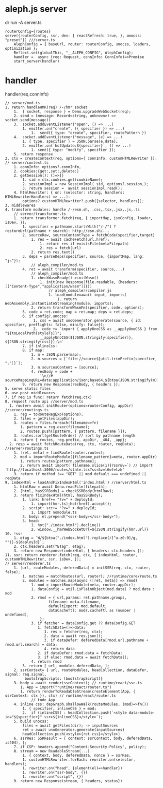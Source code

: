 # aleph.js server
dr run -A server.ts

    routerConfig={routes}
    serve({routerConfig, ssr, dev: { reactRefresh: true, }, unocss: "preset"}) ///server.ts
        AlephConfig = { baseUrl, router: routerConfig, unocss, loaders, optimization };
        Reflect.set(globalThis, "__ALEPH_CONFIG", AlephConfig);
        handler =  async (req: Request, connInfo: ConnInfo)=>Promise
        start_server(handler)

# handler
handler(req,connInfo)

    // server/mod.ts
    1. return handleHMR(req) /-/hmr socket
        1.  { socket, response } = Deno.upgradeWebSocket(req);
        2. send = (message: Record<string, unknown>) => socket.send(message))
        3.  socket.addEventListener("open", () => ...)
            1. emitter.on("create", ({ specifier }) => ...)
                1.  send({ type: "create", specifier, routePattern })
        4.  socket.addEventListener("message", (e) => ...)
            1. { type, specifier } = JSON.parse(e.data);
            2. emitter.on(`hotUpdate:${specifier}`, () => ...)
                1. send({ type: "modify", specifier });
        5. return response
    2. ctx = createContext(req, options={ connInfo, customHTMLRewriter }); // server/context.ts
        1. connInfo: options?.connInfo,
        2. cookies:{get:,set:,delete:}
        2. getSession(): ()=>{}
            1. sid = ctx.cookies.get(cookieName);
            2. sessionImpl = new SessionImpl( sid, options?.session,);
            3. return session =  await sessionImpl.read();
        4. htmlRewriter: { on: (selector: string, handlers: HTMLRewriterHandlers) => ...):
            options?.customHTMLRewriter?.push([selector, handlers]);
    3. middlewares
    4. transform modules: handle /-/esm.sh, .css,.tsx,.jsx,.js,.ts
        // server/transformer.ts
        1. return transformer.fetch(req, { importMap, jsxConfig, loader, isDev, }); 
            1. specifier = pathname.startsWith("/-/") ? restoreUrl(pathname + search): http://esm.sh/...
            2. sourceRaw, sourceContentType = fetchCode(specifier,target)
                1. res = await cacheFetch(url.href);
                    1. return res if existsFile(metaFilepath)
                    2. res = fetch(url)
                2. return res.text()
            3. deps = parseDeps(specifier, source, {importMap, lang: "js"});
                // aleph_compiler/mod.ts
            4. ret = await transform(specifier, source,...)
                // aleph_compiler/mod.ts
                1. checkWasmReady()->initWasm()
                    1. init(new Response(file.readable, {headers:[["Content-Type","application/wasm"]]}))
                        // aleph_compiler/compiler.js
                        1. load(module=await input, imports)
                            1. return WebAssembly.instantiateStreaming(module, imports);
                2. return transformWasmFn(specifier, code, options);
            5. code = ret.code; map = ret.map; deps = ret.deps;
            6. if config?.unocss:
                 1. css = await unoGenerator.generate(source, { id: specifier, preflights: false, minify: false});
                 2.  code += `import { applyUnoCSS as __applyUnoCSS } from "${toLocalPath(styleTs)}";
                    __applyUnoCSS(${JSON.stringify(specifier)}, ${JSON.stringify(css)});\n`
            7. if inlineCss:
            8. if map:
                1. m = JSON.parse(map);
                2. m.sources = [`file://source${util.trimPrefix(specifier, ".")}`];
                3. m.sourcesContent = [source];
                4. resBody = code +
                    `\n//# sourceMappingURL=data:application/json;base64,${btoa(JSON.stringify(m))}\n`;
            9. return new Response(resBody, { headers });
    5. serve static files
    6. use post middlewares
    7. if req is func: return fetch(req,ctx)
    8. request route api //server/mod.ts
      1. router= await initRouter(options=routerConfig, appDir)  //server/routings.ts
        1. reg = toRouteRegExp(options);
        2. files = getFiles(appDir);
        3. routes = files.foreach(filename=>fn)
           1. pattern = reg.exec(filename);
           2. routes.push([pattern, { pattern, filename }]);
        3. routes.sort(getRouteOrder) // sort by pathname length
        4. return { routes, reg.prefix, appDir, _404, _app};
      2. resp = await fetchRouteData(req, ctx, router, reqData); //server/routings.ts
        1. [ret, meta] = findRoute(router.routes); 
        2. mod = importRouteModule({filename,pattern}=meta, router.appDir)
           1. return routes[pattern.pathname];
           2. rerurn await import(`filename.slice(1)}?ssr&v=`) // import 'http://localhost:3000/routes/state.tsx?ssr&v=l6wfelzk'
        3. return if method !== "GET" || mod.default === undefined || reqData
    9. indexHtml = loadAndFixIndexHtml('index.html') //server/html.ts
        1. htmlRaw = await Deno.readFile(filepath);
        2. [html, hasSSRBody] = checkSSRBody(htmlRaw);
        3. return fixIndexHtml(html, hasSSRBody);
            1. link: href+= "?v=" + deployId;
                1. import(hmr.ts);hot(href).accept();
            2. script: src+= "?v=" + deployId;
                1. import nomodule.ts
            3. body: el.prepend("<ssr-body></ssr-body>");
            3. head:
                1. hot("./index.html").decline()
                2. window.__hmrWebSocketUrl=${JSON.stringify(hmr.url)}
    10. !ssr
        1. etag = `W/${btoa("./index.html").replace(/[^a-z0-9]/g, "")}-${deployId}`;
        2. ctx.headers.set("ETag", etag);
        3. return new Response(indexHtml, { headers: ctx.headers });
    11. ssr: return renderer.fetch(req, ctx, { indexHtml, router, customHTMLRewriter, ssr, isDev, });
    // server/renderer.ts
        1. [url, routeModules, deferedData] = initSSR(req, ctx, router, false);
            1. matches = matchRoutes(url, router); //runtime/core/route.ts
            2. modules = matches.map(async ([ret, meta]) => rmod)
                1. mod = importRouteModule(meta, router.appDir);
                1. dataConfig = util.isPlainObject(mod.data) ? mod.data : mod
                2. rmod = { url,params: ret.pathname.groups,
                        filename: meta.filename, 
                        defaultExport: mod.default,
                        dataCacheTtl: mod?.cacheTtl as (number | undefined),
                    };
                3. if fetcher = dataConfig.get ?? dataConfig.GET
                   1. fetchData=()=>data;
                      1. res = fetcher(req, ctx);
                      2. data = await res.json();
                      3. if dataDefer: deferedData[rmod.url.pathname + rmod.url.search] = data;
                      4. return data
                   2. if dataDefer: rmod.data = fetchData;
                   3. if else: rmod.data = await fetchData();
                4. return rmod
            3. return [ url, modules deferedData, ];
        2. ssrContext= { url, routeModules, headCollection, dataDefer, signal: req.signal,
             bootstrapScripts: [bootstrapScript]}
        3. body = await render(ssrContext); // runtime/react/ssr.ts
           1. App = import("runtime/react/router.ts")
           1. return renderToReadableStream(createElement(App, { ssrContext: ctx }), ctx) // runtime/react/router.ts
                // todo App
        4. inline css: depGraph.shallowWalk(routeModules, (mod)=>fn())
            1. { specifier, inlineCSS } = mod;
            2.  if (inlineCSS) : headCollection.push(`<style data-module-id="${specifier}" ssr>${inlineCSS}</style>`);
        5. build unocss:
            files = await getFiles(dir); -> inputSources
            ret = await unoGenerator.generate(inputSources)
            headCollection.push(<style>{ret.css}</style>)
        6. ssrRes: SSRResult = { context: ssrContext, body, deferedData, is404), };
        7. if CSP: headers.append("Content-Security-Policy", policy);
        8. stream = new ReadableStream(...)
            1. { context, body, deferedData, nonce } = ssrRes;
            1. customHTMLRewriter.forEach: rewriter.on(selector, handlers);
            1. rewriter.on("head", {element(el)=>handler})
            1. rewriter.on("ssr-body", {})
            1. rewriter.on("script", {})
        9. return new Response(stream, { headers, status})
